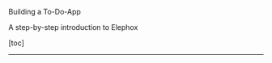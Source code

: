 <section class="hero is-primary">
  <div class="hero-body">
    <p class="title">Building a To-Do-App</p>
    <p class="subtitle">A step-by-step introduction to Elephox</p>
  </div>
</section>

<!---{? set title = "Building a To-Do-App @ Elephox" }-->

[toc]

---
